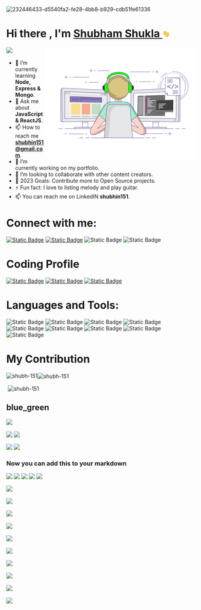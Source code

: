 
![232446433-d5540fa2-fe28-4bb8-b929-cdb51fe61336](https://github.com/shubh-151/shubh-151/assets/60954538/c630ecfb-8e67-413b-81b4-baa56af040d9)


<h1> Hi there , I'm <a href="https://www.linkedin.com/in/shubhin151/">Shubham Shukla </a> <img src="https://raw.githubusercontent.com/ABSphreak/ABSphreak/master/gifs/Hi.gif" width="4%"></a></h1>
<a href="https://github.com/shubh-151/"></a>
<img align="right" alt="Coding" width="400" src="https://raw.githubusercontent.com/devSouvik/devSouvik/master/gif3.gif">
<img src="https://komarev.com/ghpvc/?username=shubh-151">        

- 🌱 I’m currently learning **Node, Express & Mongo**.
- 💬 Ask me about **JavaScript & ReactJS**.
- 📫 How to reach me **shubhin151@gmail.com**.
- 🔭 I’m currently working on my portfolio.
- 👯 I’m looking to collaborate with other content creators.
- 🥅 2023 Goals: Contribute more to Open Source projects.
- ⚡ Fun fact: I love to listing melody and play guitar.
- 📫 You can reach me on LinkedIN **shubhin151**.



<h1>Connect with me:</h1>

<a href="https://www.linkedin.com/in/shubhin151/">![Static Badge](https://img.shields.io/badge/linkedin-%230A66C2?style=for-the-badge&logo=linkedin&logoColor=white&labelColor=%230A66C2&link=left)</a>
<a href="https://www.instagram.com/shubh151_official/">![Static Badge](https://img.shields.io/badge/instagram-%23E4405F?style=for-the-badge&logo=instagram&logoColor=white&labelColor=%23E4405F)</a>
![Static Badge](https://img.shields.io/badge/gmail-%23EA4335?style=for-the-badge&logo=gmail&logoColor=white&labelColor=%23EA4335)
![Static Badge](https://img.shields.io/badge/telegram-%2326A5E4?style=for-the-badge&logo=telegram&logoColor=white&labelColor=%2326A5E4)

<h1>Coding Profile</h1>

 <a href="https://www.hackerrank.com/shubhin151">![Static Badge](https://img.shields.io/badge/hackerrank-%2300EA64?style=for-the-badge&logo=hackerrank&logoColor=white&labelColor=%2300EA64)</a>
 <a href="https://auth.geeksforgeeks.org/user/shubhin151/profile">![Static Badge](https://img.shields.io/badge/geeksforgeeks-%232F8D46?style=for-the-badge&logo=geeksforgeeks&logoColor=white&labelColor=%232F8D46)</a>
 <a href="https://leetcode.com/shubhin151/">![Static Badge](https://img.shields.io/badge/leetcode-%23FFA116?style=for-the-badge&logo=leetcode&logoColor=white&labelColor=%23FFA116)</a>




  
<h1>Languages and Tools:</h1>

![Static Badge](https://img.shields.io/badge/react-%2361DAFB?style=for-the-badge&logo=react&logoColor=white)
![Static Badge](https://img.shields.io/badge/javascript-black?style=for-the-badge&logo=javascript)
![Static Badge](https://img.shields.io/badge/html5-green?style=for-the-badge&logo=html5&logoColor=white&labelColor=%237952B3)
![Static Badge](https://img.shields.io/badge/css3-green?style=for-the-badge&logo=css3&logoColor=white&labelColor=%237952B3)
![Static Badge](https://img.shields.io/badge/Bootstrap-green?style=for-the-badge&logo=bootstrap&logoColor=white&labelColor=%237952B3)
![Static Badge](https://img.shields.io/badge/Redux-blue?style=for-the-badge&logo=Redux&labelColor=%23764ABC)
![Static Badge](https://img.shields.io/badge/nodejs-green?style=for-the-badge&logo=nodedotjs&logoColor=white&labelColor=%237952B3)
![Static Badge](https://img.shields.io/badge/express-green?style=for-the-badge&logo=express&logoColor=white&labelColor=%237952B3)
![Static Badge](https://img.shields.io/badge/mongodb-green?style=for-the-badge&logo=mongodb&logoColor=white&labelColor=%237952B3)








<h1>My Contribution</h1>



<p><img align="left" src="https://github-readme-stats.vercel.app/api/top-langs?username=shubh-151&show_icons=true&locale=en&layout=compact" alt="shubh-151" /></p>

<img align="center" src="https://github-readme-streak-stats.herokuapp.com/?user=shubh-151&" alt="shubh-151" />

<p>&nbsp;<img align="center" src="https://github-readme-stats.vercel.app/api?username=shubh-151&show_icons=true&locale=en" alt="shubh-151" /></p>




## blue_green

[![](./0-profile-details.svg)](https://github.com/vn7n24fzkq/github-profile-summary-cards)

[![](./1-repos-per-language.svg)](https://github.com/vn7n24fzkq/github-profile-summary-cards) [![](./2-most-commit-language.svg)](https://github.com/vn7n24fzkq/github-profile-summary-cards)

[![](./3-stats.svg)](https://github.com/vn7n24fzkq/github-profile-summary-cards) [![](./4-productive-time.svg)](https://github.com/vn7n24fzkq/github-profile-summary-cards)


### Now you can add this to your markdown


[![](https://raw.githubusercontent.com/vn7n24fzkq/github-profile-summary-cards-example/master/profile-summary-card-output/blue_green/0-profile-details.svg)](https://github.com/vn7n24fzkq/github-profile-summary-cards)
[![](https://raw.githubusercontent.com/vn7n24fzkq/github-profile-summary-cards-example/master/profile-summary-card-output/blue_green/1-repos-per-language.svg)](https://github.com/vn7n24fzkq/github-profile-summary-cards) [![](https://raw.githubusercontent.com/vn7n24fzkq/github-profile-summary-cards-example/master/profile-summary-card-output/blue_green/2-most-commit-language.svg)](https://github.com/vn7n24fzkq/github-profile-summary-cards)
[![](https://raw.githubusercontent.com/vn7n24fzkq/github-profile-summary-cards-example/master/profile-summary-card-output/blue_green/3-stats.svg)](https://github.com/vn7n24fzkq/github-profile-summary-cards) [![](https://raw.githubusercontent.com/vn7n24fzkq/github-profile-summary-cards-example/master/profile-summary-card-output/blue_green/4-productive-time.svg)](https://github.com/vn7n24fzkq/github-profile-summary-cards)




![](./0-profile-details.svg)

![](https://raw.githubusercontent.com/vn7n24fzkq/github-profile-summary-cards-example/master/profile-summary-card-output/blue_green/0-profile-details.svg)


    



![](./1-repos-per-language.svg)


![](https://raw.githubusercontent.com/vn7n24fzkq/github-profile-summary-cards-example/master/profile-summary-card-output/blue_green/1-repos-per-language.svg)


    


![](./2-most-commit-language.svg)


![](https://raw.githubusercontent.com/vn7n24fzkq/github-profile-summary-cards-example/master/profile-summary-card-output/blue_green/2-most-commit-language.svg)


    



![](./3-stats.svg)


![](https://raw.githubusercontent.com/vn7n24fzkq/github-profile-summary-cards-example/master/profile-summary-card-output/blue_green/3-stats.svg)


    


![](./4-productive-time.svg)


![](https://raw.githubusercontent.com/vn7n24fzkq/github-profile-summary-cards-example/master/profile-summary-card-output/blue_green/4-productive-time.svg)





 
 







